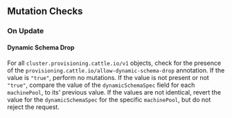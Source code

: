 ## Mutation Checks

### On Update

#### Dynamic Schema Drop

For all `cluster.provisioning.cattle.io/v1` objects, check for the presence of the 
`provisioning.cattle.io/allow-dynamic-schema-drop` annotation. If the value is `"true"`, perform no mutations. If the 
value is not present or not `"true"`, compare the value of the `dynamicSchemaSpec` field for each `machinePool`, to 
its' previous value. If the values are not identical, revert the value for the `dynamicSchemaSpec` for the specific 
`machinePool`, but do not reject the request.
